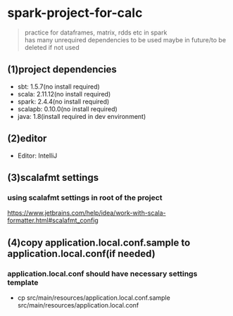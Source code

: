 # spark-project-for-calc
>practice for dataframes, matrix, rdds etc in spark  
>has many unrequired dependencies to be used maybe in future/to be deleted if not used

## (1)project dependencies
- sbt: 1.5.7(no install required)
- scala: 2.11.12(no install required)
- spark: 2.4.4(no install required)
- scalapb: 0.10.0(no install required)
- java: 1.8(install required in dev environment)

## (2)editor
- Editor: IntelliJ

## (3)scalafmt settings
### using scalafmt settings in root of the project
https://www.jetbrains.com/help/idea/work-with-scala-formatter.html#scalafmt_config

## (4)copy application.local.conf.sample to application.local.conf(if needed)
###  application.local.conf should have necessary settings template
- cp src/main/resources/application.local.conf.sample src/main/resources/application.local.conf
